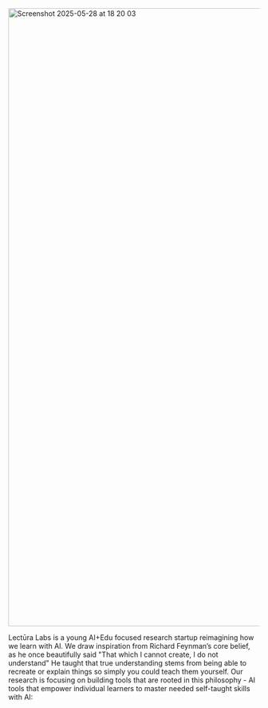 <img width="1236" alt="Screenshot 2025-05-28 at 18 20 03" src="https://github.com/user-attachments/assets/b53f8acf-125c-4e61-a672-47614ec43089" />


Lectūra Labs is a young AI+Edu focused research startup reimagining how we learn with AI. We draw inspiration from Richard Feynman’s core belief, as he once beautifully said "That which I cannot create, I do not understand" He taught that true understanding stems from being able to recreate or explain things so simply you could teach them yourself. Our research is focusing on building tools that are rooted in this philosophy - AI tools that empower individual learners to master needed self-taught skills with AI:

